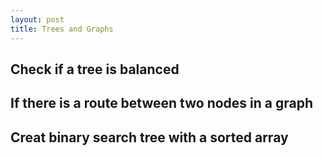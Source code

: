 ```yaml
---
layout: post
title: Trees and Graphs
---
```


## Check if a tree is balanced


## If there is a route between two nodes in a graph


## Creat binary search tree with a sorted array
